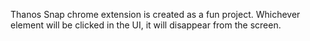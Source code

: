 Thanos Snap chrome extension is created as a fun project. Whichever element will be clicked in the UI, it will disappear from the screen.